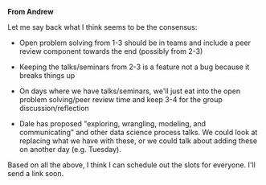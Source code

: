 **From Andrew**

Let me say back what I think seems to be the consensus:

- Open problem solving from 1-3 should be in teams and include a peer
review component towards the end (possibly from 2-3)

- Keeping the talks/seminars from 2-3 is a feature not a bug because it
breaks things up

- On days where we have talks/seminars, we'll just eat into the open
problem solving/peer review time and keep 3-4 for the group
discussion/reflection

- Dale has proposed "exploring, wrangling, modeling, and communicating"
and other data science process talks. We could look at replacing what we
have with these, or we could talk about adding these on another day
(e.g. Tuesday).

Based on all the above, I think I can schedule out the slots for
everyone. I'll send a link soon.
